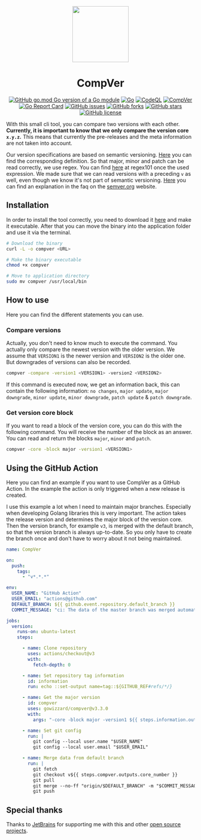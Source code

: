 <div align="center">

<img src="https://user-images.githubusercontent.com/30717818/190334331-e1aea304-eb4e-4848-9333-2a8156be26ba.svg" width="150">

# CompVer

[![GitHub go.mod Go version of a Go module](https://img.shields.io/github/go-mod/go-version/gowizzard/compver.svg)](https://golang.org/) [![Go](https://github.com/gowizzard/compver/actions/workflows/go.yml/badge.svg)](https://github.com/gowizzard/compver/actions/workflows/go.yml) [![CodeQL](https://github.com/gowizzard/compver/actions/workflows/codeql.yml/badge.svg)](https://github.com/gowizzard/compver/actions/workflows/codeql.yml) [![CompVer](https://github.com/gowizzard/compver/actions/workflows/compver.yml/badge.svg)](https://github.com/gowizzard/compver/actions/workflows/compver.yml) [![Go Report Card](https://goreportcard.com/badge/github.com/gowizzard/compver/v3)](https://goreportcard.com/report/github.com/gowizzard/compver/v3) [![GitHub issues](https://img.shields.io/github/issues/gowizzard/compver)](https://github.com/gowizzard/compver/issues) [![GitHub forks](https://img.shields.io/github/forks/gowizzard/compver)](https://github.com/gowizzard/compver/network) [![GitHub stars](https://img.shields.io/github/stars/gowizzard/compver)](https://github.com/gowizzard/compver/stargazers) [![GitHub license](https://img.shields.io/github/license/gowizzard/compver)](https://github.com/gowizzard/compver/blob/master/LICENSE)

</div>

With this small cli tool, you can compare two versions with each other. **Currently, it is important to know that we only compare the version core `x.y.z`.** This means that currently the pre-releases and the meta information are not taken into account.

Our version specifications are based on semantic versioning. [Here](https://semver.org/) you can find the corresponding definition. So that major, minor and patch can be read correctly, we use regex. You can find [here](https://regex101.com/r/un81dE/4) at regex101 once the used expression. We made sure that we can read versions with a preceding `v` as well, even though we know it's not part of semantic versioning. [Here](https://semver.org/#is-v123-a-semantic-version) you can find an explanation in the faq on the [semver.org](https://semver.org/) website.

## Installation

In order to install the tool correctly, you need to download it [here](https://github.com/gowizzard/compver/releases) and make it executable. After that you can move the binary into the application folder and use it via the terminal.

```bash
# Download the binary
curl -L -o compver <URL>

# Make the binary executable 
chmod +x compver

# Move to application directory
sudo mv compver /usr/local/bin
```

## How to use

Here you can find the different statements you can use.

### Compare versions

Actually, you don't need to know much to execute the command. You actually only compare the newest version with the older version. We assume that `VERSION1` is the newer version and `VERSION2` is the older one. But downgrades of versions can also be recorded.

```bash
compver -compare -version1 <VERSION1> -version2 <VERSION2>
```

If this command is executed now, we get an information back, this can contain the following information: `no changes`, `major update`, `major downgrade`, `minor update`, `minor downgrade`, `patch update` & `patch downgrade`.

### Get version core block

If you want to read a block of the version core, you can do this with the following command. You will receive the number of the block as an answer. You can read and return the blocks `major`, `minor` and `patch`.

```bash
compver -core -block major -version1 <VERSION1>
```

## Using the GitHub Action

Here you can find an example if you want to use CompVer as a GitHub Action. In the example the action is only triggered when a new release is created.

I use this example a lot when I need to maintain major branches. Especially when developing Golang libraries this is very important. The action takes the release version and determines the major block of the version core. Then the version branch, for example `v3`, is merged with the default branch, so that the version branch is always up-to-date. So you only have to create the branch once and don't have to worry about it not being maintained.

```yaml
name: CompVer

on:
  push:
    tags:
      - "v*.*.*"

env:
  USER_NAME: "GitHub Action"
  USER_EMAIL: "actions@github.com"
  DEFAULT_BRANCH: ${{ github.event.repository.default_branch }}
  COMMIT_MESSAGE: "ci: The data of the master branch was merged automatically."

jobs:
  version:
    runs-on: ubuntu-latest
    steps:

      - name: Clone repository
        uses: actions/checkout@v3
        with:
          fetch-depth: 0

      - name: Set repository tag information
        id: information
        run: echo ::set-output name=tag::${GITHUB_REF#refs/*/}

      - name: Get the major version
        id: compver
        uses: gowizzard/compver@v3.3.0
        with:
          args: "-core -block major -version1 ${{ steps.information.outputs.tag }}"

      - name: Set git config
        run: |
          git config --local user.name "$USER_NAME"
          git config --local user.email "$USER_EMAIL"

      - name: Merge data from default branch
        run: |
          git fetch
          git checkout v${{ steps.compver.outputs.core_number }}
          git pull
          git merge --no-ff "origin/$DEFAULT_BRANCH" -m "$COMMIT_MESSAGE"
          git push
```

## Special thanks

Thanks to [JetBrains](https://github.com/JetBrains) for supporting me with this and other [open source projects](https://www.jetbrains.com/community/opensource/#support).
